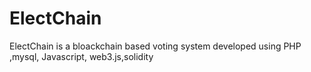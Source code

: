 # ElectChain
ElectChain is a bloackchain based voting system developed using PHP ,mysql, Javascript, web3.js,solidity
